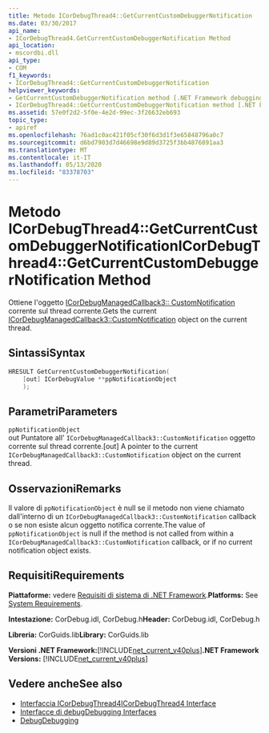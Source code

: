 ```yaml
---
title: Metodo ICorDebugThread4::GetCurrentCustomDebuggerNotification
ms.date: 03/30/2017
api_name:
- ICorDebugThread4.GetCurrentCustomDebuggerNotification Method
api_location:
- mscordbi.dll
api_type:
- COM
f1_keywords:
- ICorDebugThread4::GetCurrentCustomDebuggerNotification
helpviewer_keywords:
- GetCurrentCustomDebuggerNotification method [.NET Framework debugging]
- ICorDebugThread4::GetCurrentCustomDebuggerNotification method [.NET Framework debugging]
ms.assetid: 57e0f2d2-5f0e-4e2d-99ec-3f26632eb693
topic_type:
- apiref
ms.openlocfilehash: 76ad1c0ac421f05cf30f6d3d1f3e65848796a0c7
ms.sourcegitcommit: d6bd7903d7d46698e9d89d3725f3bb4876891aa3
ms.translationtype: MT
ms.contentlocale: it-IT
ms.lasthandoff: 05/13/2020
ms.locfileid: "83378703"
---
```

# <a name="icordebugthread4getcurrentcustomdebuggernotification-method"></a><span data-ttu-id="3b97f-102">Metodo ICorDebugThread4::GetCurrentCustomDebuggerNotification</span><span class="sxs-lookup"><span data-stu-id="3b97f-102">ICorDebugThread4::GetCurrentCustomDebuggerNotification Method</span></span>

<span data-ttu-id="3b97f-103">Ottiene l'oggetto [ICorDebugManagedCallback3:: CustomNotification](icordebugmanagedcallback3-customnotification-method.md) corrente sul thread corrente.</span><span class="sxs-lookup"><span data-stu-id="3b97f-103">Gets the current [ICorDebugManagedCallback3::CustomNotification](icordebugmanagedcallback3-customnotification-method.md) object on the current thread.</span></span>

## <a name="syntax"></a><span data-ttu-id="3b97f-104">Sintassi</span><span class="sxs-lookup"><span data-stu-id="3b97f-104">Syntax</span></span>

```cpp
HRESULT GetCurrentCustomDebuggerNotification(
    [out] ICorDebugValue **ppNotificationObject
    );
```

## <a name="parameters"></a><span data-ttu-id="3b97f-105">Parametri</span><span class="sxs-lookup"><span data-stu-id="3b97f-105">Parameters</span></span>

`ppNotificationObject`\
<span data-ttu-id="3b97f-106">out Puntatore all' `ICorDebugManagedCallback3::CustomNotification` oggetto corrente sul thread corrente.</span><span class="sxs-lookup"><span data-stu-id="3b97f-106">[out] A pointer to the current `ICorDebugManagedCallback3::CustomNotification` object on the current thread.</span></span>

## <a name="remarks"></a><span data-ttu-id="3b97f-107">Osservazioni</span><span class="sxs-lookup"><span data-stu-id="3b97f-107">Remarks</span></span>

<span data-ttu-id="3b97f-108">Il valore di `ppNotificationObject` è null se il metodo non viene chiamato dall'interno di un `ICorDebugManagedCallback3::CustomNotification` callback o se non esiste alcun oggetto notifica corrente.</span><span class="sxs-lookup"><span data-stu-id="3b97f-108">The value of `ppNotificationObject` is null if the method is not called from within a `ICorDebugManagedCallback3::CustomNotification` callback, or if no current notification object exists.</span></span>

## <a name="requirements"></a><span data-ttu-id="3b97f-109">Requisiti</span><span class="sxs-lookup"><span data-stu-id="3b97f-109">Requirements</span></span>

<span data-ttu-id="3b97f-110">**Piattaforme:** vedere [Requisiti di sistema di .NET Framework](../../get-started/system-requirements.md).</span><span class="sxs-lookup"><span data-stu-id="3b97f-110">**Platforms:** See [System Requirements](../../get-started/system-requirements.md).</span></span>

<span data-ttu-id="3b97f-111">**Intestazione:** CorDebug.idl, CorDebug.h</span><span class="sxs-lookup"><span data-stu-id="3b97f-111">**Header:** CorDebug.idl, CorDebug.h</span></span>

<span data-ttu-id="3b97f-112">**Libreria:** CorGuids.lib</span><span class="sxs-lookup"><span data-stu-id="3b97f-112">**Library:** CorGuids.lib</span></span>

<span data-ttu-id="3b97f-113">**Versioni .NET Framework:**[!INCLUDE[net_current_v40plus](../../../../includes/net-current-v40plus-md.md)]</span><span class="sxs-lookup"><span data-stu-id="3b97f-113">**.NET Framework Versions:** [!INCLUDE[net_current_v40plus](../../../../includes/net-current-v40plus-md.md)]</span></span>

## <a name="see-also"></a><span data-ttu-id="3b97f-114">Vedere anche</span><span class="sxs-lookup"><span data-stu-id="3b97f-114">See also</span></span>

- [<span data-ttu-id="3b97f-115">Interfaccia ICorDebugThread4</span><span class="sxs-lookup"><span data-stu-id="3b97f-115">ICorDebugThread4 Interface</span></span>](icordebugthread4-interface.md)
- [<span data-ttu-id="3b97f-116">Interfacce di debug</span><span class="sxs-lookup"><span data-stu-id="3b97f-116">Debugging Interfaces</span></span>](debugging-interfaces.md)
- [<span data-ttu-id="3b97f-117">Debug</span><span class="sxs-lookup"><span data-stu-id="3b97f-117">Debugging</span></span>](index.md)
